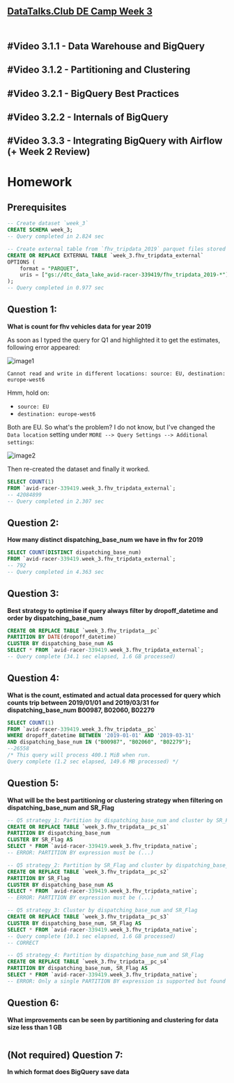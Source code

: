 [DataTalks.Club DE Camp Week 3](https://github.com/DataTalksClub/data-engineering-zoomcamp/blob/main/week_3_data_warehouse) <br><br>
-----------------------

## #Video 3.1.1 - Data Warehouse and BigQuery
## #Video 3.1.2 - Partitioning and Clustering
## #Video 3.2.1 - BigQuery Best Practices
## #Video 3.2.2 - Internals of BigQuery
## #Video 3.3.3 - Integrating BigQuery with Airflow (+ Week 2 Review)

# Homework
## Prerequisites
```sql
-- Create dataset `week_3`
CREATE SCHEMA week_3;
-- Query completed in 2.824 sec
```
```sql
-- Create external table from `fhv_tripdata_2019` parquet files stored in GCS
CREATE OR REPLACE EXTERNAL TABLE `week_3.fhv_tripdata_external`
OPTIONS (
    format = "PARQUET",
    uris = ["gs://dtc_data_lake_avid-racer-339419/fhv_tripdata_2019-*"]
);
-- Query completed in 0.977 sec
```

## Question 1:
**What is count for fhv vehicles data for year 2019**

As soon as I typed the query for Q1 and highlighted it to get the estimates, following error appeared:

![image1](https://user-images.githubusercontent.com/15368390/152875831-66df2e4d-4cf1-4579-8744-542eb01db86a.png)

`Cannot read and write in different locations: source: EU, destination: europe-west6`

Hmm, hold on:
- `source: EU`
- `destination: europe-west6`

Both are EU. So what's the problem? I do not know, but I've changed the `Data location` setting under `MORE --> Query Settings --> Additional settings`:

![image2](https://user-images.githubusercontent.com/15368390/152877615-6bc26a29-b262-4eeb-ba83-66dfa22f3c75.png)

Then re-created the dataset and finally it worked.

```sql
SELECT COUNT(1)
FROM `avid-racer-339419.week_3.fhv_tripdata_external`;
-- 42084899
-- Query completed in 2.307 sec
```

## Question 2: 
**How many distinct dispatching_base_num we have in fhv for 2019**
```sql
SELECT COUNT(DISTINCT dispatching_base_num)
FROM `avid-racer-339419.week_3.fhv_tripdata_external`;
-- 792
-- Query completed in 4.363 sec
```

## Question 3: 
**Best strategy to optimise if query always filter by dropoff_datetime and order by dispatching_base_num**  
```sql
CREATE OR REPLACE TABLE `week_3.fhv_tripdata__pc`
PARTITION BY DATE(dropoff_datetime)
CLUSTER BY dispatching_base_num AS
SELECT * FROM `avid-racer-339419.week_3.fhv_tripdata_external`;
-- Query complete (34.1 sec elapsed, 1.6 GB processed)
```

## Question 4: 
**What is the count, estimated and actual data processed for query which counts trip between 2019/01/01 and 2019/03/31 for dispatching_base_num B00987, B02060, B02279**  
```sql
SELECT COUNT(1)
FROM `avid-racer-339419.week_3.fhv_tripdata__pc`
WHERE dropoff_datetime BETWEEN '2019-01-01' AND '2019-03-31'
AND dispatching_base_num IN ("B00987", "B02060", "B02279");
--26558
/* This query will process 400.1 MiB when run. 
Query complete (1.2 sec elapsed, 149.6 MB processed) */
```

## Question 5: 
**What will be the best partitioning or clustering strategy when filtering on dispatching_base_num and SR_Flag**  
```sql
-- Q5 strategy_1: Partition by dispatching_base_num and cluster by SR_Flag
CREATE OR REPLACE TABLE `week_3.fhv_tripdata__pc_s1`
PARTITION BY dispatching_base_num
CLUSTER BY SR_Flag AS
SELECT * FROM `avid-racer-339419.week_3.fhv_tripdata_native`;
-- ERROR: PARTITION BY expression must be (...)

-- Q5 strategy_2: Partition by SR_Flag and cluster by dispatching_base_num
CREATE OR REPLACE TABLE `week_3.fhv_tripdata__pc_s2`
PARTITION BY SR_Flag
CLUSTER BY dispatching_base_num AS
SELECT * FROM `avid-racer-339419.week_3.fhv_tripdata_native`;
-- ERROR: PARTITION BY expression must be (...)

-- Q5 strategy_3: Cluster by dispatching_base_num and SR_Flag
CREATE OR REPLACE TABLE `week_3.fhv_tripdata__pc_s3`
CLUSTER BY dispatching_base_num, SR_Flag AS
SELECT * FROM `avid-racer-339419.week_3.fhv_tripdata_native`;
-- Query complete (10.1 sec elapsed, 1.6 GB processed)
-- CORRECT

-- Q5 strategy_4: Partition by dispatching_base_num and SR_Flag
CREATE OR REPLACE TABLE `week_3.fhv_tripdata__pc_s4`
PARTITION BY dispatching_base_num, SR_Flag AS
SELECT * FROM `avid-racer-339419.week_3.fhv_tripdata_native`;
-- ERROR: Only a single PARTITION BY expression is supported but found 2
```

## Question 6: 
**What improvements can be seen by partitioning and clustering for data size less than 1 GB**  
```sql
```

## (Not required) Question 7: 
**In which format does BigQuery save data**  
```sql
```